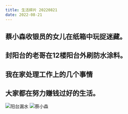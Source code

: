 ```yaml
---
title: 生活碎片 20220821
date: 2022-08-21
---
```

## 蔡小森收银员的女儿在纸箱中玩捉迷藏。
## 封阳台的老哥在12楼阳台外刷防水涂料。
## 我在家处理工作上的几个事情
## 大家都在努力赚钱过好的生活。


![阳台漏水](https://cdn.jsdelivr.net/gh/fighting41love/blog_img_cloud/images_for_blogs/阳台漏水.jpg)
![蔡小森](https://cdn.jsdelivr.net/gh/fighting41love/blog_img_cloud/images_for_blogs/蔡小森.jpg)